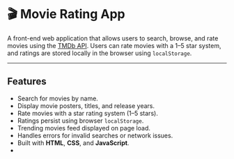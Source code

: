 # 🎬 Movie Rating App

A front-end web application that allows users to search, browse, and rate movies using the [TMDb API](https://www.themoviedb.org/). Users can rate movies with a 1–5 star system, and ratings are stored locally in the browser using `localStorage`.

---

## Features

- Search for movies by name.
- Display movie posters, titles, and release years.
- Rate movies with a star rating system (1–5 stars).
- Ratings persist using browser `localStorage`.
- Trending movies feed displayed on page load.
- Handles errors for invalid searches or network issues.
- Built with **HTML**, **CSS**, and **JavaScript**.
- 
